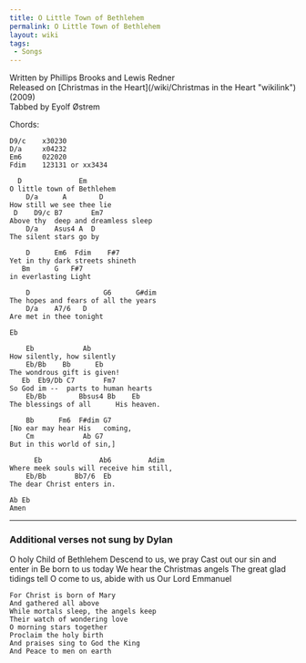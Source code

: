 ```yaml
---
title: O Little Town of Bethlehem
permalink: O Little Town of Bethlehem
layout: wiki
tags:
 - Songs
---
```


Written by Phillips Brooks and Lewis Redner  
Released on [Christmas in the Heart](/wiki/Christmas in the Heart "wikilink")
(2009)  
Tabbed by Eyolf Østrem

Chords:

    D9/c    x30230
    D/a     x04232
    Em6     022020
    Fdim    123131 or xx3434

      D              Em
    O little town of Bethlehem
        D/a      A        D
    How still we see thee lie
     D    D9/c B7       Em7
    Above thy  deep and dreamless sleep
        D/a    Asus4 A  D
    The silent stars go by

        D      Em6  Fdim    F#7
    Yet in thy dark streets shineth
       Bm      G   F#7
    in everlasting Light

        D                  G6      G#dim
    The hopes and fears of all the years
        D/a    A7/6   D
    Are met in thee tonight

    Eb

        Eb            Ab
    How silently, how silently
        Eb/Bb    Bb      Eb
    The wondrous gift is given!
       Eb  Eb9/Db C7       Fm7
    So God im --  parts to human hearts
        Eb/Bb        Bbsus4 Bb    Eb
    The blessings of all      His heaven.

        Bb      Fm6  F#dim G7
    [No ear may hear His   coming,
        Cm            Ab G7
    But in this world of sin,]

          Eb              Ab6         Adim
    Where meek souls will receive him still,
        Eb/Bb       Bb7/6  Eb
    The dear Christ enters in.

    Ab Eb
    Amen

* * * * *

<h3>
Additional verses not sung by Dylan

</h3>
    O holy Child of Bethlehem
    Descend to us, we pray
    Cast out our sin and enter in
    Be born to us today
    We hear the Christmas angels
    The great glad tidings tell
    O come to us, abide with us
    Our Lord Emmanuel

    For Christ is born of Mary
    And gathered all above
    While mortals sleep, the angels keep
    Their watch of wondering love
    O morning stars together
    Proclaim the holy birth
    And praises sing to God the King
    And Peace to men on earth

